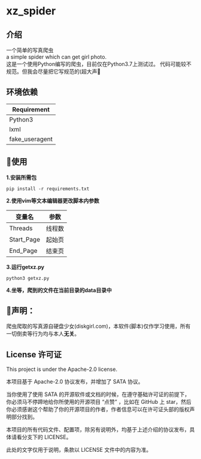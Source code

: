 # xz_spider

## 介绍  

一个简单的写真爬虫   
a simple spider which can get girl photo.  
这是一个使用Python编写的爬虫，目前仅在Python3.7上测试过。
代码可能较不规范。但我会尽量把它写规范的(超大声🤗  
  
## 环境依赖


|Requirement         |
|--------------------|
|Python3             |
|lxml                |
|fake_useragent      | 

## 📖使用  

**1.安装所需包**  

```shell script 
pip install -r requirements.txt
```
**2.使用vim等文本编辑器更改脚本内参数**  

|变量名            |参数        | 
|-----------------|-----------| 
|Threads          |线程数      | 
|Start_Page       |起始页      | 
|End_Page         |结束页      | 


**3.运行getxz.py**  
```shell script 
python3 getxz.py
```  
**4.坐等，爬到的文件在当前目录的data目录中**

## 📢声明：  

爬虫爬取的写真源自硬盘少女(diskgirl.com)，本软件(脚本)仅作学习使用，所有一切倒卖等行为均与本人**无关**。


## License 许可证

This project is under the Apache-2.0 license.

本项目基于 Apache-2.0 协议发布，并增加了 SATA 协议。

当你使用了使用 SATA 的开源软件或文档的时候，在遵守基础许可证的前提下，你必须马不停蹄地给你所使用的开源项目 “点赞” ，比如在 GitHub 上
star，然后你必须感谢这个帮助了你的开源项目的作者，作者信息可以在许可证头部的版权声明部分找到。

本项目的所有代码文件、配置项，除另有说明外，均基于上述介绍的协议发布，具体请看分支下的 LICENSE。

此处的文字仅用于说明，条款以 LICENSE 文件中的内容为准。

